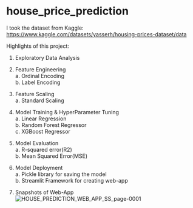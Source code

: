 # house_price_prediction

I took the dataset from Kaggle: https://www.kaggle.com/datasets/yasserh/housing-prices-dataset/data

Highlights of this project: <br />
1. Exploratory Data Analysis <br />
2. Feature Engineering <br />
   a. Ordinal Encoding <br />
   b. Label Encoding <br />
   
3. Feature Scaling <br />
   a. Standard Scaling <br />

4. Model Training & HyperParameter Tuning<br />
   a. Linear Regression <br />
   b. Random Forest Regressor <br />
   c. XGBoost Regressor <br />

5. Model Evaluation <br />
   a. R-squared error(R2) <br /> 
   b. Mean Squared Error(MSE) <br />

6. Model Deployment <br />
   a. Pickle library for saving the model <br />
   b. Streamlit Framework for creating web-app <br />

7. Snapshots of Web-App <br />
   ![HOUSE_PREDICTION_WEB_APP_SS_page-0001](https://github.com/jash0803/House_Price_Prediction/assets/105346233/50febddd-f8bb-4bff-ac94-236629a3d3cc) <br />




   

